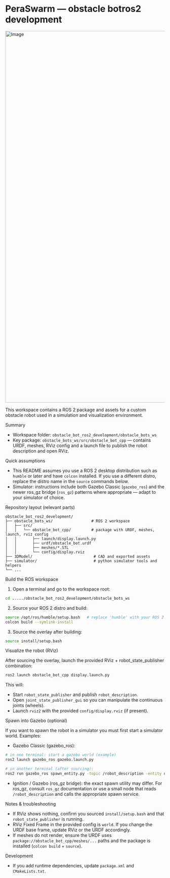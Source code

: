 # PeraSwarm — obstacle botros2 development 

<img width="1920" height="1173" alt="Image" src="https://github.com/user-attachments/assets/4c3434d5-e837-4755-a98c-c113528e859a" />

This workspace contains a ROS 2 package and assets for a custom obstacle robot used in a simulation and visualization environment.

Summary

- Workspace folder: `obstacle_bot_ros2_development/obstacle_bots_ws`
- Key package: `obstacle_bots_ws/src/obstacle_bot_cpp` — contains URDF, meshes, RViz config and a launch file to publish the robot description and open RViz.

Quick assumptions

- This README assumes you use a ROS 2 desktop distribution such as `humble` or later and have `colcon` installed. If you use a different distro, replace the distro name in the `source` commands below.
- Simulator: instructions include both Gazebo Classic (`gazebo_ros`) and the newer ros_gz bridge (`ros_gz`) patterns where appropriate — adapt to your simulator of choice.

Repository layout (relevant parts)

```
obstacle_bot_ros2_development/
├── obstacle_bots_ws/                 # ROS 2 workspace
│   ├── src/
│   │   └── obstacle_bot_cpp/         # package with URDF, meshes, launch, rviz config
│   │       ├── launch/display.launch.py
│   │       ├── urdf/obstacle_bot.urdf
│   │       ├── meshes/*.STL
│   │       └── config/display.rviz
├── 3DModel/                           # CAD and exported assets
├── simulator/                         # python simulator tools and helpers
└── ...
```

Build the ROS workspace

1. Open a terminal and go to the workspace root:

```bash
cd ...../obstacle_bot_ros2_development/obstacle_bots_ws
```

2. Source your ROS 2 distro and build:

```bash
source /opt/ros/humble/setup.bash   # replace 'humble' with your ROS 2 distro
colcon build --symlink-install
```

3. Source the overlay after building:

```bash
source install/setup.bash
```

Visualize the robot (RViz)

After sourcing the overlay, launch the provided RViz + robot_state_publisher combination:

```bash
ros2 launch obstacle_bot_cpp display.launch.py
```

This will:

- Start `robot_state_publisher` and publish `robot_description`.
- Open `joint_state_publisher_gui` so you can manipulate the continuous joints (wheels).
- Launch `rviz2` with the provided `config/display.rviz` (if present).

Spawn into Gazebo (optional)

If you want to spawn the robot in a simulator you must first start a simulator world. Examples:

- Gazebo Classic (gazebo_ros):

```bash
# in one terminal: start a gazebo world (example)
ros2 launch gazebo_ros gazebo.launch.py

# in another terminal (after sourcing):
ros2 run gazebo_ros spawn_entity.py -topic /robot_description -entity obstacle_bot -x 0 -y 0 -z 0
```

- Ignition / Gazebo (ros_gz bridge): the exact spawn utility may differ. For ros_gz, consult `ros_gz` documentation or use a small node that reads `/robot_description` and calls the appropriate spawn service.

Notes & troubleshooting

- If RViz shows nothing, confirm you sourced `install/setup.bash` and that `robot_state_publisher` is running.
- RViz Fixed Frame in the provided config is `world`. If you change the URDF base frame, update RViz or the URDF accordingly.
- If meshes do not render, ensure the URDF uses `package://obstacle_bot_cpp/meshes/...` paths and the package is installed (`colcon build` + `source`).

Development

- If you add runtime dependencies, update `package.xml` and `CMakeLists.txt`.
